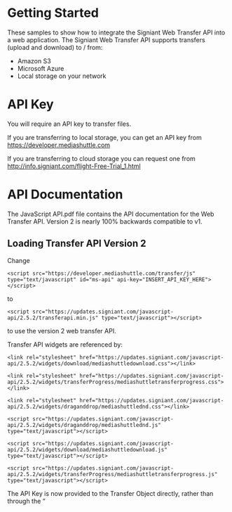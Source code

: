 # Getting Started
These samples to show how to integrate the Signiant Web Transfer API into a web application. The Signiant Web Transfer API supports transfers (upload and download) to / from: 
* Amazon S3
* Microsoft Azure
* Local storage on your network

# API Key
You will require an API key to transfer files. 

If you are transferring to local storage, you can get an API key from https://developer.mediashuttle.com

If you are transferring to cloud storage you can request one from http://info.signiant.com/flight-Free-Trial_1.html

# API Documentation
The JavaScript API.pdf file contains the API documentation for the Web Transfer API. Version 2 is nearly 100% backwards compatible to v1. 

## Loading Transfer API Version 2
Change 

`<script src="https://developer.mediashuttle.com/transfer/js" type="text/javascript" id="ms-api" api-key="INSERT_API_KEY_HERE"></script>` 

to 

`<script src="https://updates.signiant.com/javascript-api/2.5.2/transferapi.min.js" type="text/javascript"></script>`

to use the version 2 web transfer API.

Transfer API widgets are referenced by:

`<link rel="stylesheet" href="https://updates.signiant.com/javascript-api/2.5.2/widgets/download/mediashuttledownload.css"></link>`

`<link rel="stylesheet" href="https://updates.signiant.com/javascript-api/2.5.2/widgets/transferProgress/mediashuttletransferprogress.css"></link>`

`<link rel="stylesheet" href="https://updates.signiant.com/javascript-api/2.5.2/widgets/draganddrop/mediashuttlednd.css"></link>`

`<script src="https://updates.signiant.com/javascript-api/2.5.2/widgets/draganddrop/mediashuttlednd.js" type="text/javascript"></script>`

`<script src="https://updates.signiant.com/javascript-api/2.5.2/widgets/download/mediashuttledownload.js" type="text/javascript"></script>`

`<script src="https://updates.signiant.com/javascript-api/2.5.2/widgets/transferProgress/mediashuttletransferprogress.js" type="text/javascript"></script>`

The API Key is now provided to the Transfer Object directly, rather than through the “<script>” tag. To specify an API key to use for a transfer call the following method on an Upload or Download object:

```javascript
var upload = new Signiant.Mst.Upload();
upload.setApiKey('abc123');
 
var download = new Signiant.Mst.Download();
download.setApiKey('abc123');`
```

Note that this replaces the line:
`transferObject.setProperty('com.signiant.interactivetransfer.engine.api_key', 'YOUR_API_KEY');`
that may be present in your code.

# Changes
### Transfer API v2.5 - January 2016
* Drag and drop is now supported with the drag and drop widget. Improved error handling when the browser cannot communicate with the app.

### TAPI v2.4 - December 2015
* Improved the reliability of the Transfer API. 

### TAPI v2.3 - November 2015
* The transfer API will now install the Mac version of the Signiant App on Mac operating systems. 

### TAPI v2.2 - October 22 2015
* Drag and drop support now enabled for use with the drag and drop widget.

# Known Issues in Transfer API v2
* setLogLevel() only enables server side logging
* File injection is currently not detected, associated events will not be generated
* Queued transfers currently do not generate an TRANSFER_QUEUED event

# Deprecated Methods in Transfer API v2
* isIEProtectedModeOn()

# Security
Signiant Web Transfer API customers using cloud storage have the ability to generate their own API keys and increase security through the use of signatures.

Customers generate API keys and secrets using https://manage.signiant.com. 

The secret and key are used to generate a signature that is used to secure requests to Web Transfer API using cloud storage. "singature_generators" contains sample code to show how to generate a signature using a variety of languages.